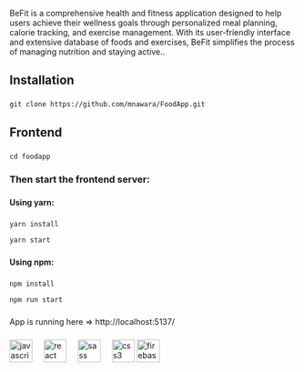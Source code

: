 <p align="left">BeFit is a comprehensive health and fitness application designed to help users achieve their wellness goals through personalized meal planning, calorie tracking, and exercise management. With its user-friendly interface and extensive database of foods and exercises, BeFit simplifies the process of managing nutrition and staying active..</p>

###

<h2 align="left">Installation</h2>

###
```
git clone https://github.com/mnawara/FoodApp.git
```

###

<h2 align="left">Frontend</h2>

###

```cd foodapp```

###

<h3 align="left">Then start the frontend server:</h3>

###

<h4 align="left">Using yarn:</h4>

###
```
yarn install

yarn start
```
###

<h4 align="left">Using npm:</h4>

###
```
npm install

npm run start
```
###

<p align="left">App is running here => http://localhost:5137/</p>

###


<div align="left">
  <img src="https://cdn.jsdelivr.net/gh/devicons/devicon/icons/javascript/javascript-original.svg" height="40" alt="javascript logo"  />
  <img width="12" />
  <img src="https://cdn.jsdelivr.net/gh/devicons/devicon/icons/react/react-original.svg" height="40" alt="react logo"  />
  <img width="12" />
  <img src="https://cdn.jsdelivr.net/gh/devicons/devicon/icons/sass/sass-original.svg" height="40" alt="sass logo"  />
  <img width="12" />
  <img src="https://cdn.jsdelivr.net/gh/devicons/devicon/icons/css3/css3-original.svg" height="40" alt="css3 logo"  />
  <img src="https://cdn.jsdelivr.net/gh/devicons/devicon/icons/firebase/firebase-plain.svg" height="40" alt="firebase logo"  />
</div>

###
